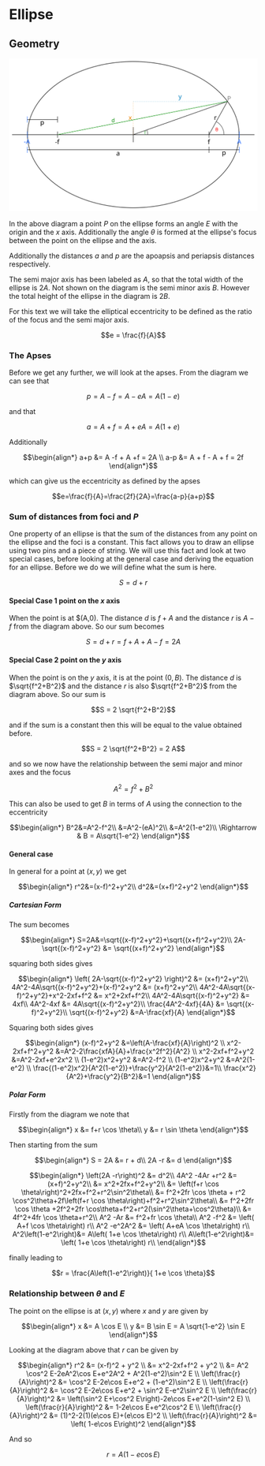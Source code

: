 # Ellipse

## Geometry
![geometry](./img/diagram.svg)

In the above diagram a point $P$ on the ellipse forms an angle $E$ with the origin and the $x$ axis. Additionally the angle $\theta$ is formed at the ellipse's focus between the point on the ellipse and the axis.

Additionally the distances $a$ and $p$ are the apoapsis and periapsis distances respectively.

The semi major axis has been labeled as $A$, so that the total width of the ellipse is $2A$. Not shown on the diagram is the semi minor axis $B$. However the total height of the ellipse in the diagram is $2B$.

For this text we will take the elliptical eccentricity to be defined as the ratio of the focus and the semi major axis.

``` math
e = \frac{f}{A}
```

### The Apses

Before we get any further, we will look at the apses. From the diagram we can see that

``` math
p = A - f = A - eA = A(1-e)
```

and that
``` math
a  = A + f = A + eA = A(1+e)
```

Additionally

``` math
\begin{align*}
a+p &= A -f + A +f = 2A \\
a-p &= A + f - A + f = 2f
\end{align*}
```

which can give us the eccentricity as defined by the apses
``` math
e=\frac{f}{A}=\frac{2f}{2A}=\frac{a-p}{a+p}
```

### Sum of distances from foci and $P$

One property of an ellipse is that the sum of the distances from any point on the ellipse and the foci is a constant. This fact allows you to draw an ellipse using two pins and a piece of string. We will use this fact and look at two special cases, before looking at the general case and deriving the equation for an ellipse. Before we do we will define what the sum is here.

``` math
S = d + r
```

#### Special Case 1 point on the $x$ axis

When the point is at $(A,0). The distance $d$ is $f+A$ and the distance $r$ is $A-f$ from the diagram above. So our sum becomes

``` math
S = d + r = f+A + A-f = 2A
```
#### Special Case 2 point on the $y$ axis

When the point is on the $y$ axis, it is at the point $(0,B)$. The distance $d$ is $\sqrt{f^2+B^2}$ and the distance $r$ is also $\sqrt{f^2+B^2}$ from the diagram above. So our sum is

``` math
S = 2 \sqrt{f^2+B^2}
```

and if the sum is a constant then this will be equal to the value obtained before.

``` math
S = 2 \sqrt{f^2+B^2} = 2 A
```

and so we now have the relationship between the semi major and minor axes and the focus

``` math
 A^2=f^2+B^2
```

This can also be used to get $B$ in terms of $A$ using the connection to the eccentricity

``` math
\begin{align*}
B^2&=A^2-f^2\\
&=A^2-(eA)^2\\
&=A^2(1-e^2)\\
\Rightarrow  & B = A\sqrt{1-e^2}
\end{align*}
```

#### General case

In general for a point at $(x,y)$ we get
``` math
\begin{align*}
r^2&=(x-f)^2+y^2\\
d^2&=(x+f)^2+y^2
\end{align*}
```

##### Cartesian Form

The sum becomes

``` math
\begin{align*}
S=2A&=\sqrt{(x-f)^2+y^2}+\sqrt{(x+f)^2+y^2}\\
2A-\sqrt{(x-f)^2+y^2} &= \sqrt{(x+f)^2+y^2}
\end{align*}
```
squaring both sides gives
``` math
\begin{align*}
\left( 2A-\sqrt{(x-f)^2+y^2} \right)^2 &= (x+f)^2+y^2\\
4A^2-4A\sqrt{(x-f)^2+y^2}+(x-f)^2+y^2  &= (x+f)^2+y^2\\
4A^2-4A\sqrt{(x-f)^2+y^2}+x^2-2xf+f^2  &= x^2+2xf+f^2\\
4A^2-4A\sqrt{(x-f)^2+y^2} &= 4xf\\
4A^2-4xf &= 4A\sqrt{(x-f)^2+y^2}\\
\frac{4A^2-4xf}{4A} &= \sqrt{(x-f)^2+y^2}\\
\sqrt{(x-f)^2+y^2} &=A-\frac{xf}{A} 
\end{align*}
```
Squaring both sides gives
``` math
\begin{align*}
(x-f)^2+y^2 &=\left(A-\frac{xf}{A}\right)^2 \\
x^2-2xf+f^2+y^2 &=A^2-2\frac{xfA}{A}+\frac{x^2f^2}{A^2} \\
x^2-2xf+f^2+y^2 &=A^2-2xf+e^2x^2 \\
(1-e^2)x^2+y^2 &=A^2-f^2 \\
(1-e^2)x^2+y^2 &=A^2(1-e^2) \\
\frac{(1-e^2)x^2}{A^2(1-e^2)}+\frac{y^2}{A^2(1-e^2)}&=1\\
\frac{x^2}{A^2}+\frac{y^2}{B^2}&=1
\end{align*}
```

##### Polar Form

Firstly from the diagram we note that
``` math
\begin{align*}
x &= f+r \cos \theta\\
y &= r \sin \theta
\end{align*}
```

Then starting from the sum
``` math
\begin{align*}
S = 2A &= r + d\\
2A -r &= d
\end{align*}
```
``` math
\begin{align*}
\left(2A -r\right)^2 &= d^2\\
4A^2 -4Ar +r^2 &= (x+f)^2+y^2\\
&= x^2+2fx+f^2+y^2\\
&= \left(f+r \cos \theta\right)^2+2fx+f^2+r^2\sin^2\theta\\
&= f^2+2fr \cos \theta + r^2 \cos^2\theta+2f\left(f+r \cos \theta\right)+f^2+r^2\sin^2\theta\\
 &= f^2+2fr \cos \theta +2f^2+2fr \cos\theta+f^2+r^2(\sin^2\theta+\cos^2\theta)\\
 &= 4f^2+4fr \cos \theta+r^2\\
A^2 -Ar &= f^2+fr \cos \theta\\
A^2 -f^2 &= \left( A+f \cos \theta\right) r\\
A^2 -e^2A^2 &= \left( A+eA \cos \theta\right) r\\
A^2\left(1-e^2\right)&= A\left( 1+e \cos \theta\right) r\\
A\left(1-e^2\right)&= \left( 1+e \cos \theta\right) r\\
\end{align*}
```
finally leading to
``` math
r = \frac{A\left(1-e^2\right)}{ 1+e \cos \theta}
```

### Relationship between $\theta$ and $E$

The point on the ellipse is at $(x,y)$ where $x$ and $y$ are given by

``` math
\begin{align*}
x &= A \cos E \\
y &= B \sin E = A \sqrt{1-e^2} \sin E
\end{align*}
```

Looking at the diagram above that $r$ can be given by

``` math
\begin{align*}
r^2 &= (x-f)^2 + y^2 \\
&= x^2-2xf+f^2 + y^2 \\
&= A^2 \cos^2 E-2eA^2\cos E+e^2A^2 + A^2(1-e^2)\sin^2 E \\
\left(\frac{r}{A}\right)^2 &=  \cos^2 E-2e\cos E+e^2 + (1-e^2)\sin^2 E \\
\left(\frac{r}{A}\right)^2 &=  \cos^2 E-2e\cos E+e^2 + \sin^2 E-e^2\sin^2 E \\
\left(\frac{r}{A}\right)^2 &=  \left(\sin^2 E+\cos^2 E\right)-2e\cos E+e^2(1-\sin^2 E) \\
\left(\frac{r}{A}\right)^2 &=  1-2e\cos E+e^2\cos^2 E \\
\left(\frac{r}{A}\right)^2 &=  (1)^2-2(1)(e\cos E)+(e\cos E)^2 \\
\left(\frac{r}{A}\right)^2 &=  \left( 1-e\cos E\right)^2
\end{align*}
```
And so
``` math
r = A\left( 1-e\cos E\right)
```